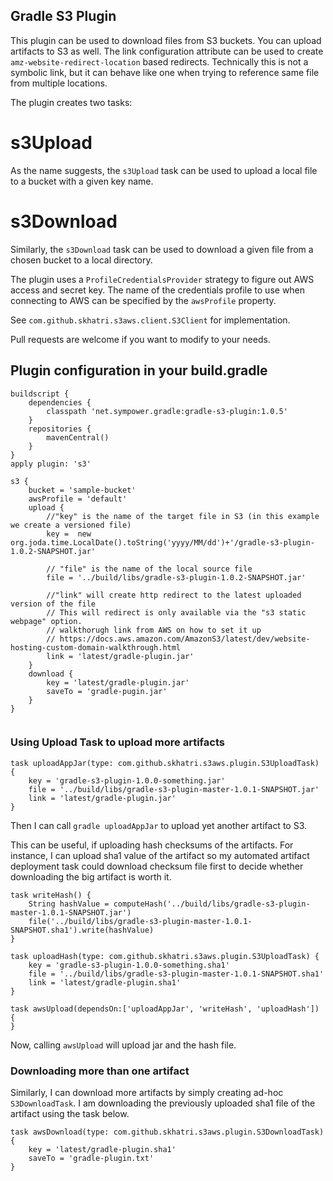 Gradle S3 Plugin
----------------

This plugin can be used to download files from S3 buckets. You can upload artifacts to S3 as well. The link configuration attribute can be used to create `amz-website-redirect-location` based redirects. Technically this is not a symbolic link, but it can behave like one when trying to reference same file from multiple locations.

The plugin creates two tasks:

# s3Upload
As the name suggests, the `s3Upload` task can be used to upload a local file to a bucket with a given key name.

# s3Download
Similarly, the `s3Download` task can be used to download a given file from a chosen bucket to a local directory.

The plugin uses a `ProfileCredentialsProvider` strategy to figure out AWS access and secret key. The
name of the credentials profile to use when connecting to AWS can be specified by the `awsProfile`
property.

See `com.github.skhatri.s3aws.client.S3Client` for implementation.

Pull requests are welcome if you want to modify to your needs.

Plugin configuration in your build.gradle
-----------------------------------------
```
buildscript {
    dependencies {
        classpath 'net.sympower.gradle:gradle-s3-plugin:1.0.5'
    }
    repositories {
        mavenCentral()
    }
}
apply plugin: 's3'

s3 {
    bucket = 'sample-bucket'
    awsProfile = 'default'
    upload {
        //"key" is the name of the target file in S3 (in this example we create a versioned file)
        key =  new org.joda.time.LocalDate().toString('yyyy/MM/dd')+'/gradle-s3-plugin-1.0.2-SNAPSHOT.jar'
        
        // "file" is the name of the local source file
        file = '../build/libs/gradle-s3-plugin-1.0.2-SNAPSHOT.jar'
        
        //"link" will create http redirect to the latest uploaded version of the file
        // This will redirect is only available via the "s3 static webpage" option. 
        // walkthorugh link from AWS on how to set it up
        // https://docs.aws.amazon.com/AmazonS3/latest/dev/website-hosting-custom-domain-walkthrough.html
        link = 'latest/gradle-plugin.jar'
    }
    download {
        key = 'latest/gradle-plugin.jar'
        saveTo = 'gradle-pugin.jar'
    }
}


```

### Using Upload Task to upload more artifacts ###
```
task uploadAppJar(type: com.github.skhatri.s3aws.plugin.S3UploadTask) {
    key = 'gradle-s3-plugin-1.0.0-something.jar'
    file = '../build/libs/gradle-s3-plugin-master-1.0.1-SNAPSHOT.jar'
    link = 'latest/gradle-plugin.jar'
}
```
Then I can call `gradle uploadAppJar` to upload yet another artifact to S3.

This can be useful, if uploading hash checksums of the artifacts. For instance, I can upload sha1 value of the artifact so my automated artifact deployment task could download checksum file first to decide whether downloading the big artifact is worth it.

```
task writeHash() {
    String hashValue = computeHash('../build/libs/gradle-s3-plugin-master-1.0.1-SNAPSHOT.jar')
    file('../build/libs/gradle-s3-plugin-master-1.0.1-SNAPSHOT.sha1').write(hashValue)
}

task uploadHash(type: com.github.skhatri.s3aws.plugin.S3UploadTask) {
    key = 'gradle-s3-plugin-1.0.0-something.sha1'
    file = '../build/libs/gradle-s3-plugin-master-1.0.1-SNAPSHOT.sha1'
    link = 'latest/gradle-plugin.sha1'
}

task awsUpload(dependsOn:['uploadAppJar', 'writeHash', 'uploadHash']) {
}
```
Now, calling `awsUpload` will upload jar and the hash file.

### Downloading more than one artifact ###

Similarly, I can download more artifacts by simply creating ad-hoc `S3DownloadTask`. I am downloading the previously uploaded sha1 file of the artifact using the task below.

```
task awsDownload(type: com.github.skhatri.s3aws.plugin.S3DownloadTask) {
    key = 'latest/gradle-plugin.sha1'
    saveTo = 'gradle-plugin.txt'
}
```
